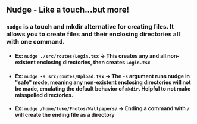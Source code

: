 ## Nudge - Like a touch...but more!

### `nudge` is a touch and mkdir alternative for creating files. It allows you to create files and their enclosing directories all with one command.

-   #### Ex: `nudge ./src/routes/Login.tsx` -> This creates any and all non-existent enclosing directories, then creates `Login.tsx`
-   #### Ex: `nudge -s src/routes/Upload.tsx` -> The `-s` argument runs nudge in "safe" mode, meaning any non-existent enclosing directories will not be made, emulating the default behavior of `mkdir`. Helpful to not make misspelled directories.
-   #### Ex: `nudge /home/luke/Photos/Wallpapers/` -> Ending a command with `/` will create the ending file as a directory